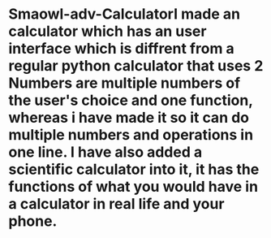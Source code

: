 # Smaowl-adv-CalculatorI made an calculator which has an user interface which is diffrent from a regular python calculator that uses 2 Numbers are multiple numbers of the user's choice and one function, whereas i have made it so it can do multiple numbers and operations in one line. I have also added a  scientific calculator into it, it has the functions of what you would have in a calculator in real life and your phone. 
